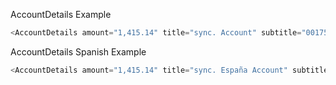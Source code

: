 AccountDetails Example

```js
<AccountDetails amount="1,415.14" title="sync. Account" subtitle="00175579 | 62-22-07" />
```

AccountDetails Spanish Example

```js
<AccountDetails amount="1,415.14" title="sync. España Account" subtitle="00175579 | 62-22-07" />
```